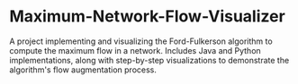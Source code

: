 # Maximum-Network-Flow-Visualizer
A project implementing and visualizing the Ford-Fulkerson algorithm to compute the maximum flow in a network. Includes Java and Python implementations, along with step-by-step visualizations to demonstrate the algorithm's flow augmentation process.
